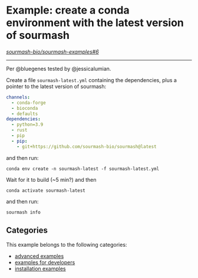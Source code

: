 # Example: create a conda environment with the latest version of sourmash

*[sourmash-bio/sourmash-examples#6](https://github.com/sourmash-bio/sourmash-examples/issues/6)*

---

Per @bluegenes tested by @jessicalumian. 

Create a file `sourmash-latest.yml` containing the dependencies, plus a pointer to the latest version of sourmash:
```yaml
channels:
  - conda-forge
  - bioconda
  - defaults
dependencies:
  - python=3.9
  - rust
  - pip
  - pip:
    - git+https://github.com/sourmash-bio/sourmash@latest
```
and then run:
```shell
conda env create -n sourmash-latest -f sourmash-latest.yml
```

Wait for it to build (~5 min?) and then
```shell
conda activate sourmash-latest
```
and then run:
```shell
sourmash info
```



## Categories

This example belongs to the following categories:

 * [advanced examples](l-advanced.md)
 * [examples for developers](l-developer.md)
 * [installation examples](l-installation.md)


